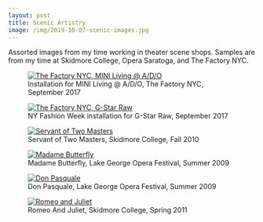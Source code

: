 ```yaml
---
layout: post
title: Scenic Artistry
image: /img/2019-10-07-scenic-images.jpg
---
```


Assorted images from my time working in theater scene shops. Samples are from my time at Skidmore College, Opera Saratoga, and The Factory NYC.

<figure>
<a href="https://lh3.googleusercontent.com/QxgOjrG7AVq87uGAwpKtziOwAEUhtUzDKGM8uABVI234KfwLLVixQQLElOlAgirKlSw3t5xny2gYy4u5Ket8oIbxIFm4DxUvQ6A2OXJ5jquZLKv5u230ku0wddr-FcZHuTeKlJDSGGYxivBt3mw1XqkbZJcTghJHFb4iKa-eBVZLF9R4JugybZZsIpVSRDWFuv5QSmdaxeYwnsWm8e3iJUSvnzaxidej2BbhjQZnzIh6evlKo1w7FJ__CSOJzoIgQ6m-12mHx7DwTs9cGbGGnr5sFk8c-pgAloD926h0rwELFRjJRauz7z-jOt71sBqOQjRMMPDeX3StGdYhgNg9y7tZ6bI7YBDkMCLL1S-kS-0_PSdD312Do5qd0bcOX6kvxeTckB4zcjudwC2oj2Yih50mmlmKiwxOyt2z2b0QJsyTWHo-Lz29Yrq5hQK_zx4vuuM8VgzlYa15Phtb7dUKfxVYYJ5UBZj3kG3kGDaLKDh_UrgXSO4uLjYzYpzJUE2ua4Ub_DaRhKfy7GgpWGBeDxJ_dBWLvVCV6Kcs2iBL0lWaLwLU1Ic1e561NLKJDLP01bSK-IJftwQ9PQ1AfOYVBMhwMPlm02mBDGcW9Gs5fm2jL15OM12jFSTXD6EhlxAGY60ZeAvAiUsgLPQ0xxb-5PkW7HKKjj7qioQogNZuSJIDLvjL4IeoKJYq=w1056-h705-no" data-lightbox="The Factory NYC, MINI Living @ A/D/O" data-title="Installation for MINI Living @ A/D/O, The Factory NYC, September 2017">
	<img src="https://lh3.googleusercontent.com/QxgOjrG7AVq87uGAwpKtziOwAEUhtUzDKGM8uABVI234KfwLLVixQQLElOlAgirKlSw3t5xny2gYy4u5Ket8oIbxIFm4DxUvQ6A2OXJ5jquZLKv5u230ku0wddr-FcZHuTeKlJDSGGYxivBt3mw1XqkbZJcTghJHFb4iKa-eBVZLF9R4JugybZZsIpVSRDWFuv5QSmdaxeYwnsWm8e3iJUSvnzaxidej2BbhjQZnzIh6evlKo1w7FJ__CSOJzoIgQ6m-12mHx7DwTs9cGbGGnr5sFk8c-pgAloD926h0rwELFRjJRauz7z-jOt71sBqOQjRMMPDeX3StGdYhgNg9y7tZ6bI7YBDkMCLL1S-kS-0_PSdD312Do5qd0bcOX6kvxeTckB4zcjudwC2oj2Yih50mmlmKiwxOyt2z2b0QJsyTWHo-Lz29Yrq5hQK_zx4vuuM8VgzlYa15Phtb7dUKfxVYYJ5UBZj3kG3kGDaLKDh_UrgXSO4uLjYzYpzJUE2ua4Ub_DaRhKfy7GgpWGBeDxJ_dBWLvVCV6Kcs2iBL0lWaLwLU1Ic1e561NLKJDLP01bSK-IJftwQ9PQ1AfOYVBMhwMPlm02mBDGcW9Gs5fm2jL15OM12jFSTXD6EhlxAGY60ZeAvAiUsgLPQ0xxb-5PkW7HKKjj7qioQogNZuSJIDLvjL4IeoKJYq=w1056-h705-no" alt="The Factory NYC, MINI Living @ A/D/O" title="Installation for MINI Living @ A/D/O, The Factory NYC, September 2017">
</a>
<figcaption>Installation for MINI Living @ A/D/O, The Factory NYC, September 2017</figcaption>
</figure>

<figure>
<a href="https://lh3.googleusercontent.com/30c7x31WW9IWYwe6ULRNmo0DHnK8o5i_bqXZ6cBAsKXRKdSsMQtT76d85Y6z0dW5c_0xccMkAXBokR4rOkvOflqHqVnCCytawT16XHUs9K-wqyJmU0DcBwYdZSf_8zVNPDWnEY0QJvsUuKPPtHcuJyC0F8zU0aYxxQOohy9YQy9wivQalEHIOIUHxT9LYKwhfYIvmK0K9MBhTEdQMVHF27BCLoLdC1swMF-fe2CTOa5aetxby9FaLomOLIXH-r5n-37E8splSKHkGJAtAHi5-auUW2xCWlKmPRgqRBzH5Hc67G4lVE_30E6tK1VMCcb0ZyRv3FnAAMbTURqhTeVRof0zmPIkuQAVCtAckSfmsug1CbzRbRp-7_9W4IS7i_DcYGxZRHe-qdrsifn6pyL9ZS8fNnNZHrJZ61fPiq5VeI4EW2zrAXD62eMaII97yl_A6ibh5Qr-kduyzjFeoAA1Mo3YE1oV9Wqxe0Ctm87l7OmCt_kSJFiHg7h_H7Dj3VEp9HTfzcH6ML5Qt66VqywdCboXtA9TWBu54NOlYe7YYmW5DSX1CQpi93ESj-sqgYVHHcewZVFDUMvckeATwCQrm5YBvhZAPUTYwxTzK-esbjjVN3p_3Xm98_KmP3QbPRhaOv32at9U87ZHbtVmhwqdMrGP5Mvaf7nDPSUY6-dKkczgLWz1JaezqSENgDDUL6n0R6eHBQoUBMvg3HvPlFQKRyCJpDVQ4tB0u78PI_iCH2UyWwsMBQ=w876-h657-no" data-lightbox="The Factory NYC, G-Star Raw" data-title="NY Fashion Week installation for G-Star Raw, September 2017">
	<img src="https://lh3.googleusercontent.com/30c7x31WW9IWYwe6ULRNmo0DHnK8o5i_bqXZ6cBAsKXRKdSsMQtT76d85Y6z0dW5c_0xccMkAXBokR4rOkvOflqHqVnCCytawT16XHUs9K-wqyJmU0DcBwYdZSf_8zVNPDWnEY0QJvsUuKPPtHcuJyC0F8zU0aYxxQOohy9YQy9wivQalEHIOIUHxT9LYKwhfYIvmK0K9MBhTEdQMVHF27BCLoLdC1swMF-fe2CTOa5aetxby9FaLomOLIXH-r5n-37E8splSKHkGJAtAHi5-auUW2xCWlKmPRgqRBzH5Hc67G4lVE_30E6tK1VMCcb0ZyRv3FnAAMbTURqhTeVRof0zmPIkuQAVCtAckSfmsug1CbzRbRp-7_9W4IS7i_DcYGxZRHe-qdrsifn6pyL9ZS8fNnNZHrJZ61fPiq5VeI4EW2zrAXD62eMaII97yl_A6ibh5Qr-kduyzjFeoAA1Mo3YE1oV9Wqxe0Ctm87l7OmCt_kSJFiHg7h_H7Dj3VEp9HTfzcH6ML5Qt66VqywdCboXtA9TWBu54NOlYe7YYmW5DSX1CQpi93ESj-sqgYVHHcewZVFDUMvckeATwCQrm5YBvhZAPUTYwxTzK-esbjjVN3p_3Xm98_KmP3QbPRhaOv32at9U87ZHbtVmhwqdMrGP5Mvaf7nDPSUY6-dKkczgLWz1JaezqSENgDDUL6n0R6eHBQoUBMvg3HvPlFQKRyCJpDVQ4tB0u78PI_iCH2UyWwsMBQ=w876-h657-no" alt="The Factory NYC, G-Star Raw" title="NY Fashion Week installation for G-Star Raw, September 2017">
</a>
<figcaption>NY Fashion Week installation for G-Star Raw, September 2017</figcaption>
</figure>

<figure>
<a href="https://lh3.googleusercontent.com/4ddN7VMaBx0nZj6hpi37dA-EJXzhnDlC5eSLvdHB2MAuE1F5WdfWfNQKaLccesnuQNN_a5Pd67oICKUuN-rGPZCR_s34IpiQ6hqFVe-59NAqI7n4ZF06PR8FOxTRl91vXEyLUw9HeIpCVySax7zwcMrh6evNmdCY7INxkaIHws6dnhiYVWTl4nT7wo8HNzS9jbbu2hoOSRaHaL4u1byzm5p7iYrjL21J72oMoVbnw5jvVh9opxb-qAo48Es4nWK8Oa3HW-ya_siB5iQblYMUnN5mafqnsGB2jvfyRHpd8FKz-jMHVTdCZT4PB8a6UdgFrmH2O3irEA5jCM8hlbYvGgv1smVgqckmrMezoTPirGK4WuKwvLzgt3OOqEtS6d4AG8aWjlX3od1bdXyleQB0rS7X2LgVGVTmW7J3MZklRprJ56jn_mpv-elJpEJt1wU2G777Clg7KpsygGRFVdCHovQ5MeQzf9jIsxc10AZ6sDDHSqizqdVVT4nq94YCV9xIvw7AA9kGPVuSwf9o3ekuXy3KFK830J9Dmyq-4bcnYoeF3PTeTHc1N0BH3YiWo25Kb6iOCzDI0E9wp2IRbjnW0J_PSoC6fFLPMNsMrRPnKgmhBnO2k7YDgAIT=w767-h510-no" data-lightbox="Servant of Two Masters" data-title="Servant of Two Masters, Skidmore College, Fall 2010">
	<img src="https://lh3.googleusercontent.com/4ddN7VMaBx0nZj6hpi37dA-EJXzhnDlC5eSLvdHB2MAuE1F5WdfWfNQKaLccesnuQNN_a5Pd67oICKUuN-rGPZCR_s34IpiQ6hqFVe-59NAqI7n4ZF06PR8FOxTRl91vXEyLUw9HeIpCVySax7zwcMrh6evNmdCY7INxkaIHws6dnhiYVWTl4nT7wo8HNzS9jbbu2hoOSRaHaL4u1byzm5p7iYrjL21J72oMoVbnw5jvVh9opxb-qAo48Es4nWK8Oa3HW-ya_siB5iQblYMUnN5mafqnsGB2jvfyRHpd8FKz-jMHVTdCZT4PB8a6UdgFrmH2O3irEA5jCM8hlbYvGgv1smVgqckmrMezoTPirGK4WuKwvLzgt3OOqEtS6d4AG8aWjlX3od1bdXyleQB0rS7X2LgVGVTmW7J3MZklRprJ56jn_mpv-elJpEJt1wU2G777Clg7KpsygGRFVdCHovQ5MeQzf9jIsxc10AZ6sDDHSqizqdVVT4nq94YCV9xIvw7AA9kGPVuSwf9o3ekuXy3KFK830J9Dmyq-4bcnYoeF3PTeTHc1N0BH3YiWo25Kb6iOCzDI0E9wp2IRbjnW0J_PSoC6fFLPMNsMrRPnKgmhBnO2k7YDgAIT=w767-h510-no" alt="Servant of Two Masters" title="Servant of Two Masters, Skidmore College, Fall 2010">
</a>
<figcaption>Servant of Two Masters, Skidmore College, Fall 2010</figcaption>
</figure>

<figure>
<a href="https://lh3.googleusercontent.com/MvDCc-F0KWM7atxL6SxxkU1TKC-gbokntbIeu_cxvEGSZ191JA6KY_8i4Tm8xNInv9iJPg4tCZq1Ce0gtXrYAZw3lTCt3tMxi8GqQZkB1i4q-H7d2WXdY076x88TVFsxWWbZh_D0zuWiDZlz70d_v4er2uPXHkA1RZFuP3ACySdYIPT07XLV03gTA4Rwc8VrUvQsdZgVYBryZpcTH_zTAbnR7Xi8UGf9_MJU3UeI3qhmJ1zLAXkgqmJ42agOQ9CMzB3RmBJDCfoy5lOaAZ3BuqFrkD-is0L9kVQJGEO2ahAdxFtFZK0nCU8hVl9fWBJZ-_oEdIZfmNCJW-Py1Hfqb4ImYVP07Vid8E4SL7V19MLMHbUwCzg8v5zc7Af3TStJ_xwTTmhRENzle6K7GjoO4_7vmCMx_mlHgM2puSopZ5auAhQ64emImbsAS6YolNjQRGarSohUy_u0BecrAZ-3_CQl8gYKGKMmRSzkUOY_proXlOQ-FmVcYYgzFoS5Dm0yba1ctmsePDgVpFG4AvG1FbfAIKdINadUbf62MMnilVKM6lA11GX4KbfMsh-FYCFFd9SUfH61JcQnyWYo9LZ_s8ykG9OD3Kiiqmka0Fhbs_EeF_ZFXy9pUSwa=w800-h533-no" data-lightbox="Madame Butterfly" data-title="Madame Butterfly, Lake George Opera Festival, Summer 2009">
	<img src="https://lh3.googleusercontent.com/MvDCc-F0KWM7atxL6SxxkU1TKC-gbokntbIeu_cxvEGSZ191JA6KY_8i4Tm8xNInv9iJPg4tCZq1Ce0gtXrYAZw3lTCt3tMxi8GqQZkB1i4q-H7d2WXdY076x88TVFsxWWbZh_D0zuWiDZlz70d_v4er2uPXHkA1RZFuP3ACySdYIPT07XLV03gTA4Rwc8VrUvQsdZgVYBryZpcTH_zTAbnR7Xi8UGf9_MJU3UeI3qhmJ1zLAXkgqmJ42agOQ9CMzB3RmBJDCfoy5lOaAZ3BuqFrkD-is0L9kVQJGEO2ahAdxFtFZK0nCU8hVl9fWBJZ-_oEdIZfmNCJW-Py1Hfqb4ImYVP07Vid8E4SL7V19MLMHbUwCzg8v5zc7Af3TStJ_xwTTmhRENzle6K7GjoO4_7vmCMx_mlHgM2puSopZ5auAhQ64emImbsAS6YolNjQRGarSohUy_u0BecrAZ-3_CQl8gYKGKMmRSzkUOY_proXlOQ-FmVcYYgzFoS5Dm0yba1ctmsePDgVpFG4AvG1FbfAIKdINadUbf62MMnilVKM6lA11GX4KbfMsh-FYCFFd9SUfH61JcQnyWYo9LZ_s8ykG9OD3Kiiqmka0Fhbs_EeF_ZFXy9pUSwa=w800-h533-no" alt="Madame Butterfly" title="Madame Butterfly, Lake George Opera Festival, Summer 2009">
</a>
<figcaption>Madame Butterfly, Lake George Opera Festival, Summer 2009</figcaption>
</figure>

<figure>
<a href="https://lh3.googleusercontent.com/QarlbPQbexxHyP6j84QxqkdyTZqnthR6y5DnWe66OYFisIL1OfUEiomxcYnpN2D3orf8n8W5mCq7Yks8NzGrpfN3F5mVlMxxOHUjCzpuqSsnm6DVCd-Q7LeraD1ZAmCHCEq33yBKX6uIACprcoTMgZJ_h4SpPYCvsRYTLY8-_DKFeTRwFNh4EnJPPlkGtj3SDcVqE0siBRrzu5DwgHNYEZVaA92jJi2g82jtKwQeUUGGw1R-F0Nmsu7Vo8p2KuauKNQxUAxuEpPB5vRlqmDtnW8jieEyz7qZxtgz2jl_Jq8akmnv7tNFWX3xNFgAYhtMeZLm4LoAVMnQ4PpvZCHDQhKBtXSuBbgXUKNgDRwZCnyYPQIBjCGKRcQ9SO60Tuo93hbnis5z_R49lYpnthFLpxQiIAoOxdQ3-MaoY6-fzLU8fvlPAp9k5oh-a49RR5AP9uOd-kbxcUfMddsIKVSCUilNAP3kHVU5YJeB7r2DbiOGOjxFxLlXB0zGEenc064XXuzazi_KUNkru5Ow7M5-h6cwgmxvw2kvglb8ieLRko41MQ-nwKEGyUlG1EWd6vztZhcgWq0uffi_8cqeLYu1KGzG3TSZumigyjY9uXa9CiEcKvyXVGZg3wEN=w800-h533-no" data-lightbox="Don Pasquale" data-title="Don Pasquale, Lake George Opera Festival, Summer 2009">
	<img src="https://lh3.googleusercontent.com/QarlbPQbexxHyP6j84QxqkdyTZqnthR6y5DnWe66OYFisIL1OfUEiomxcYnpN2D3orf8n8W5mCq7Yks8NzGrpfN3F5mVlMxxOHUjCzpuqSsnm6DVCd-Q7LeraD1ZAmCHCEq33yBKX6uIACprcoTMgZJ_h4SpPYCvsRYTLY8-_DKFeTRwFNh4EnJPPlkGtj3SDcVqE0siBRrzu5DwgHNYEZVaA92jJi2g82jtKwQeUUGGw1R-F0Nmsu7Vo8p2KuauKNQxUAxuEpPB5vRlqmDtnW8jieEyz7qZxtgz2jl_Jq8akmnv7tNFWX3xNFgAYhtMeZLm4LoAVMnQ4PpvZCHDQhKBtXSuBbgXUKNgDRwZCnyYPQIBjCGKRcQ9SO60Tuo93hbnis5z_R49lYpnthFLpxQiIAoOxdQ3-MaoY6-fzLU8fvlPAp9k5oh-a49RR5AP9uOd-kbxcUfMddsIKVSCUilNAP3kHVU5YJeB7r2DbiOGOjxFxLlXB0zGEenc064XXuzazi_KUNkru5Ow7M5-h6cwgmxvw2kvglb8ieLRko41MQ-nwKEGyUlG1EWd6vztZhcgWq0uffi_8cqeLYu1KGzG3TSZumigyjY9uXa9CiEcKvyXVGZg3wEN=w800-h533-no" alt="Don Pasquale" title="Don Pasquale, Lake George Opera Festival, Summer 2009">
</a>
<figcaption>Don Pasquale, Lake George Opera Festival, Summer 2009</figcaption>
</figure>

<figure>
<a href="https://lh3.googleusercontent.com/yrehyL96GE8MxlZfK0ZsQWh5PIsgALyOXegrNKlkxmQkLuKyoz10tm5OSMVzr0NGSh9nr00amn93fsmOoang10ua-FbssVPNOuv4cgoIuDQ91Tfe_-cSTfO6GMH2nGfj2GIXoKRhPNTUwVp5OgpzquAdl8vcyful6p9EnfXJY96sMmfZuKe8rGzG43b4wZA6gUBt2CjN1mAeCLUwcKA2HeqJlPGiOE_-ztz7edFbIRAPmic4A--01-SRPzeIXg9-u1mmViGc-F-6wF_Nr02uaTs2IBNEecc1ZdjAopAY3cU9J0i-opWfvEU-E2S835EsU2gSMNVWyQmQgFSEJzXexjRP2nkUt8x72FEDDhYJXnbGPVNBpv_CpGX2LL-I1Ip8FY3YU4Np7-parjkUgN72J2FD5rUqU2h4VwvVJygKvAAjddpvFDMM5t_kTOIZ9fQcrQDSBnAnyPu53_SCprOKAYTRGo5xz6X1be3Xz5cSX3QGlToY3xeZr5qLJtilIZVNdddQUJ2du8hUFmX1I80z0Dls15K78wyBFFjB3KO22vOkpFJwRc9r8JCS5GtS2-zv9dZ3M7yuUSDHvKh5hwjfvRaSwTaX3bFJmtaFS-YjHlXRCbVvOnt-7Gup=w800-h533-no" data-lightbox="Romeo And Juliet" data-title="Romeo And Juliet, Skidmore College, Spring 2011">
	<img src="https://lh3.googleusercontent.com/yrehyL96GE8MxlZfK0ZsQWh5PIsgALyOXegrNKlkxmQkLuKyoz10tm5OSMVzr0NGSh9nr00amn93fsmOoang10ua-FbssVPNOuv4cgoIuDQ91Tfe_-cSTfO6GMH2nGfj2GIXoKRhPNTUwVp5OgpzquAdl8vcyful6p9EnfXJY96sMmfZuKe8rGzG43b4wZA6gUBt2CjN1mAeCLUwcKA2HeqJlPGiOE_-ztz7edFbIRAPmic4A--01-SRPzeIXg9-u1mmViGc-F-6wF_Nr02uaTs2IBNEecc1ZdjAopAY3cU9J0i-opWfvEU-E2S835EsU2gSMNVWyQmQgFSEJzXexjRP2nkUt8x72FEDDhYJXnbGPVNBpv_CpGX2LL-I1Ip8FY3YU4Np7-parjkUgN72J2FD5rUqU2h4VwvVJygKvAAjddpvFDMM5t_kTOIZ9fQcrQDSBnAnyPu53_SCprOKAYTRGo5xz6X1be3Xz5cSX3QGlToY3xeZr5qLJtilIZVNdddQUJ2du8hUFmX1I80z0Dls15K78wyBFFjB3KO22vOkpFJwRc9r8JCS5GtS2-zv9dZ3M7yuUSDHvKh5hwjfvRaSwTaX3bFJmtaFS-YjHlXRCbVvOnt-7Gup=w800-h533-no" alt="Romeo and Juliet" title="Romeo And Juliet, Skidmore College, Spring 2011">
</a>
<figcaption>Romeo And Juliet, Skidmore College, Spring 2011</figcaption>
</figure>